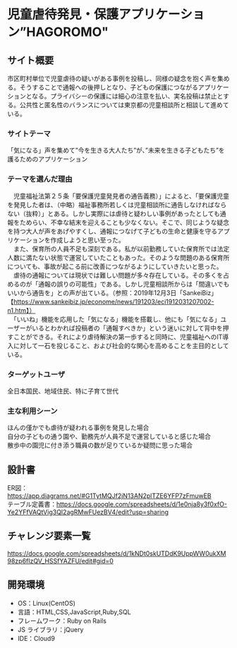 # 児童虐待発見・保護アプリケーション”HAGOROMO"

## サイト概要

市区町村単位で児童虐待の疑いがある事例を投稿し、同様の疑念を抱く声を集める。そうすることで通報への後押しとなり、子どもの保護につながるアプリケーションとなる。プライバシーの保護には細心の注意を払い、実名投稿は禁止とする。公共性と匿名性のバランスについては東京都の児童相談所と相談して進めている。

### サイトテーマ

「気になる」声を集めて”今を生きる大人たち”が、”未来を生きる子どもたち”を護るためのアプリケーション

### テーマを選んだ理由

　児童福祉法第２５条「要保護児童発見者の通告義務）」によると、「要保護児童を発見した者は、（中略）福祉事務所若しくは児童相談所に通告しなければならない（抜粋）」とある。しかし実際には虐待と疑わしい事例があったとしても通報をためらい、不幸な結末を迎えることも少なくない。そこで、同じような疑念を持つ大人が声をあげやすくし、通報につなげて子どもの生命と健康を守るアプリケーションを作成しようと思い至った。<br>
　また、保育所の人員不足も深刻である。私が以前勤務していた保育所では法定人数に満たない状態で運営していたこともあった。そのような問題のある保育所についても、事故が起こる前に改善につながるようにしていきたいと思った。<br>
　虐待の通報については現状では難しい問題が多々存在している。その多くを占めるのが「通報の誤りの可能性」である。しかし児童相談所からは「間違いでもいいから通告を」との声が出ている。（参照：2019年12月3日「SankeiBiz」 【https://www.sankeibiz.jp/econome/news/191203/eci1912031207002-n1.htm】）<br>
　「いいね」機能を応用した「気になる」機能を搭載し、他にも「気になる」ユーザーがいるとわかれば投稿者の「通報すべきか」という迷いに対して背中を押すことができる。それにより虐待解決の第一歩すると同時に、児童福祉へのIT導入に対して一石を投じること、および社会的な関心を高めることを主目的としている。

### ターゲットユーザ

全日本国民、地域住民、特に子育て世代

### 主な利用シーン

ほんの僅かでも虐待が疑われる事例を発見した場合<br>
自分の子どもの通う園や、勤務先が人員不足で運営していると感じた場合<br>
散歩中の園児に付き添う職員の数が足りているか疑問に思った場合

## 設計書

ER図：https://app.diagrams.net/#G1TytMQJf2jN13AN2plTZE6YFP7zFmuwEB<br>
テーブル定義書：https://docs.google.com/spreadsheets/d/1e0nja8y3f0xfO-Ye2YFfVAQtVig3QI2agRMwFUezBV4/edit?usp=sharing

## チャレンジ要素一覧

https://docs.google.com/spreadsheets/d/1kNDt0skUTDdK9UppWW0ukXM98zp6fIzQV_HSSfYAZFU/edit#gid=0

## 開発環境

- OS：Linux(CentOS)
- 言語：HTML,CSS,JavaScript,Ruby,SQL
- フレームワーク：Ruby on Rails
- JS ライブラリ：jQuery
- IDE：Cloud9

